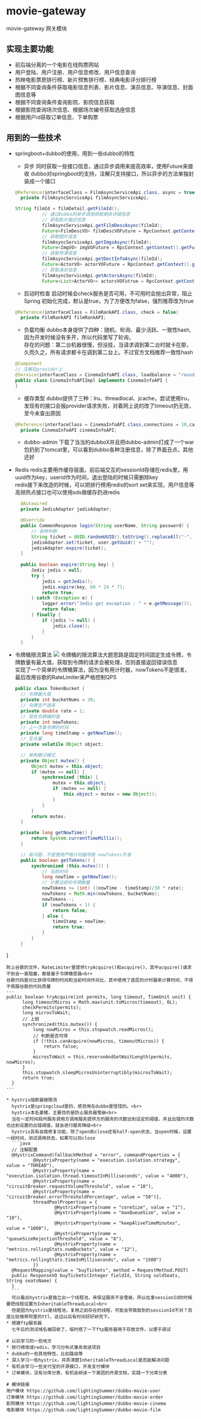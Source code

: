 # movie-gateway
movie-gateway
网关模块<br>

## 实现主要功能<br>
* 前后端分离的一个电影在线购票网站<br>
* 用户登陆、用户注册、用户信息修改、用户信息查询<br>
* 热映电影票房排行榜、新片预售排行榜、经典电影评分排行榜<br>
* 根据不同查询条件获取电影信息列表、影片信息、演员信息、导演信息、封面图信息等<br>
* 根据不同查询条件查询影院、影院信息获取<br>
* 根据影院查询场次信息、根据场次编号获取选座信息<br>
* 根据用户id获取订单信息、下单购票<br>

## 用到的一些技术<br>
* springboot+dubbo的使用，用到一些dubbo的特性<br>
  * 异步
  同时获取一些接口信息，通过异步调用来提高效率，使用Future来接收
  dubbo对springboot的支持，注解只支持接口，所以异步的方法单独封装成一个接口
  ```java
  @Reference(interfaceClass = FilmAsyncServiceApi.class, async = true, check = false)
    private FilmAsyncServiceApi filmAsyncServiceApi;
  
  String filmId = filmDetail.getFilmId();
            // 通过Dubbo的异步调用获取剩余详细信息
            // 获取影片描述信息
            filmAsyncServiceApi.getFilmDescAsync(filmId);
            Future<FilmDescVO> filmDescVOFuture = RpcContext.getContext().getFuture();
            // 获取图片信息
            filmAsyncServiceApi.getImgsAsync(filmId);
            Future<ImgVO> imgVOFuture = RpcContext.getContext().getFuture();
            // 获取导演信息
            filmAsyncServiceApi.getDectInfoAsync(filmId);
            Future<ActorVO> actorVOFuture = RpcContext.getContext().getFuture();
            // 获取演员信息
            filmAsyncServiceApi.getActorsAsync(filmId);
            Future<List<ActorVO>> actorsVOFutrue = RpcContext.getContext().getFuture();
  ```
  * 启动时检查
  启动时候会check服务是否可用，不可用时会抛出异常，阻止 Spring 初始化完成，默认是true，为了方便改为false，强烈推荐改为true
  ```java
  @Reference(interfaceClass = FilmRankAPI.class, check = false)
    private FilmRankAPI filmRankAPI;
  ```
  * 负载均衡
  dubbo本身提供了四种：随机、轮询、最少活跃、一致性hash,因为开发时候没有多开，所以代码里写了轮询，<br>
  存在的问题：第二台机器很慢，但没挂，当请求调到第二台时就卡在那，久而久之，所有请求都卡在调到第二台上。不过官方文档推荐一致性hash
  ```java
  @Component
  // 注解在provider上
  @Service(interfaceClass = CinemaInfoAPI.class, loadbalance = "roundrobin")
  public class CinemaInfoAPIImpl implements CinemaInfoAPI {
  }
  ```
  * 缓存类型
  dubbo提供了三种：lru、threadlocal、jcache，尝试使用lru，发现有的接口会报provider请求失败，对着网上说的改了timeout扔无效，至今未查出原因
  ```java
  @Reference(interfaceClass = CinemaInfoAPI.class,connections = 10,cache = "lru",check = false,timeout = 10000)
    private CinemaInfoAPI cinemaInfoAPI;
  ```
  * dubbo-admin
  下载了当当的dubboX并且把dubbo-admin打成了一个war包扔到了tomcat里，可以看到dubbo各种注册信息，除了界面丑点，其他还好
  
* Redis
  redis主要用作缓存层面，前后端交互的sessionId存储在redis里，用uuid作为key，userid作为时间，退出登陆的时候只需删除key<br>
  redis接下来改造的时候，可以把排行榜用redis的sort set来实现，用户信息等高频热点接口也可以使用sds做缓存扔进redis
  ```java
    @Autowired
    private JedisAdapter jedisAdapter;

    @Override
    public CommonResponse login(String userName, String password) {
        // 各种判断
        String ticket = UUID.randomUUID().toString().replaceAll("-", "");
        jedisAdapter.set(ticket, user.getUuid() + "");
        jedisAdapter.expire(ticket);
    }
    
    public boolean expire(String key) {
        Jedis jedis = null;
        try {
            jedis = getJedis();
            jedis.expire(key, 60 * 24 * 7);
            return true;
        } catch (Exception e) {
            logger.error("Jedis get exception : " + e.getMessage());
            return false;
        } finally {
            if (jedis != null) {
                jedis.close();
            }
        }
    }
  ```
* 令牌桶限流算法
![](https://upload-images.jianshu.io/upload_images/13670604-782edda532646656.png?imageMogr2/auto-orient/strip%7CimageView2/2/w/421/format/webp)
  令牌桶的限流算法大题思路是固定时间固定生成令牌，令牌数量有最大值，获取到令牌的请求会被处理，否则直接返回错误信息<br>
  实现了一个简单的令牌桶算法，因为没有用计时器，nowTokens不是很准，最后改用谷歌的RateLimiter来严格控制QPS
  ```java
  public class TokenBucket {
    // 令牌最大值
    private int bucketNums = 30;
    // 令牌生产速率
    private double rate = 1;
    // 现在令牌桶的值
    private int nowTokens;
    // 上一次拿令牌的时间
    private long timeStamp = getNowTime();
    // 互斥量
    private volatile Object object;

    // 单例懒汉模式
    private Object mutex() {
        Object mutex = this.object;
        if (mutex == null) {
            synchronized (this) {
                mutex = this.object;
                if (mutex == null) {
                    this.object = mutex = new Object();
                }
            }
        }
        return mutex;
    }

    private long getNowTime() {
        return System.currentTimeMillis();
    }

    // 有问题，不是使用严格计时器导致 nowTokens不准
    public boolean getTokens() {
        synchronized (this.mutex()) {
            // 当前时间
            long nowTime = getNowTime();
            // 计算当前的令牌数量
            nowTokens += (int) ((nowTime - timeStamp)/30 * rate);
            nowTokens = Math.min(nowTokens, bucketNums);
            nowTokens--;
            if (nowTokens < 1) {
                return false;
            } else {
                timeStamp = nowTime;
                return true;
            }
        }
    }
}
  ```
  附上谷歌的文件，RateLimiter里提供tryAcquire()和acquire()，其中acquire()请求不到会一直阻塞，都是基于令牌桶思路<br>
  谷歌代码是对比获得令牌的时间和当前时间作对比，其中使用了底层的计时器来计算时间，不得不佩服谷歌的代码质量
  ···
  public boolean tryAcquire(int permits, long timeout, TimeUnit unit) {
        long timeoutMicros = Math.max(unit.toMicros(timeout), 0L);
        checkPermits(permits);
        long microsToWait;
        // 上锁
        synchronized(this.mutex()) {
            long nowMicros = this.stopwatch.readMicros();
            // 判断是否可得
            if (!this.canAcquire(nowMicros, timeoutMicros)) {
                return false;
            }
            microsToWait = this.reserveAndGetWaitLength(permits, nowMicros);
        }
        this.stopwatch.sleepMicrosUninterruptibly(microsToWait);
        return true;
    }
  ···
  
  * hystrix熔断器做限流
    hystrix是springcloud里的，感觉用在dubbo里怪怪的。<br>
    hystrix本名豪猪，主要目的是防止服务器雪崩<br>
    当在一定时间段内服务调用方调用服务提供方的服务的次数达到设定的阈值，并且出错的次数也达到设置的出错阈值，就会进行服务降级<br>
    hystrix具有自我修复功能，除了open和close还有half-open状态，当open时候，设置一段时间，测试调用状态，如果可以则close
    ```java
    // 注解配置
    @HystrixCommand(fallbackMethod = "error", commandProperties = {
            @HystrixProperty(name = "execution.isolation.strategy", value = "THREAD"),
            @HystrixProperty(name = "execution.isolation.thread.timeoutInMilliseconds", value = "4000"),
            @HystrixProperty(name = "circuitBreaker.requestVolumeThreshold", value = "10"),
            @HystrixProperty(name = "circuitBreaker.errorThresholdPercentage", value = "50")},
            threadPoolProperties = {
                    @HystrixProperty(name = "coreSize", value = "1"),
                    @HystrixProperty(name = "maxQueueSize", value = "10"),
                    @HystrixProperty(name = "keepAliveTimeMinutes", value = "1000"),
                    @HystrixProperty(name = "queueSizeRejectionThreshold", value = "8"),
                    @HystrixProperty(name = "metrics.rollingStats.numBuckets", value = "12"),
                    @HystrixProperty(name = "metrics.rollingStats.timeInMilliseconds", value = "1500")
            })
    @RequestMapping(value = "buyTickets", method = RequestMethod.POST)
    public ResponseVO buyTickets(Integer fieldId, String soldSeats, String seatsName) {
    }
    ```
    可以看出hystrix是独立出一个线程池，来保证服务不会雪崩，所以在拿sessionId的时候要把线程设置为InheritableThreadLocal<br>
    但是因为hystrix是线程池，复用之前存在的线程，可能会导致取到的sessionId不对？百度比较推荐阿里的ttl，这边以后有时间好好研究下。
  * 搭建ftp服务器
    七牛云的测试域名被回收了，临时搭了一下ftp服务器用于存放文件，以便于调试
    
# 以后学习的一些地方
* 排行榜改成redis，学习分布式事务改进项目
* dubbo的一些其他特性，比如路由等
* 深入学习一些hystrix，并弄清楚InheritableThreadLocal是否能解决问题
* 有机会学习一些支付宝的开源接口，开发支付模块
* 订单模块，没有分库分表，有机会研读一下美团的开源文档，实践一下分库分表

# 模块链接
用户模块 https://github.com/lightingSummer/dubbo-movie-user
订单模块 https://github.com/lightingSummer/dubbo-movie-order
影院模块 https://github.com/lightingSummer/dubbo-movie-cinema
电影模块 https://github.com/lightingSummer/dubbo-movie-film



